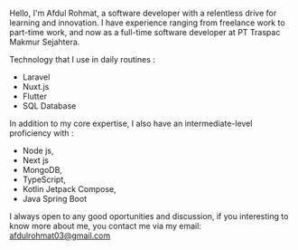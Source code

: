 Hello, I'm Afdul Rohmat, a software developer with a relentless drive for learning and innovation. 
I have experience ranging from freelance work to part-time work, and now as a full-time software developer at PT Traspac Makmur Sejahtera.

Technology that I use in daily routines :
- Laravel
- Nuxt.js 
- Flutter
- SQL Database

In addition to my core expertise, I also have an intermediate-level proficiency with :
- Node js,
- Next js
- MongoDB,
- TypeScript,
- Kotlin Jetpack Compose,
- Java Spring Boot

I always open to any good oportunities and discussion, if you interesting to know more about me, you contact me via my email: afdulrohmat03@gmail.com


<!---
AfdulRohmat/AfdulRohmat is a ✨ special ✨ repository because its `README.md` (this file) appears on your GitHub profile.
You can click the Preview link to take a look at your changes.
--->
